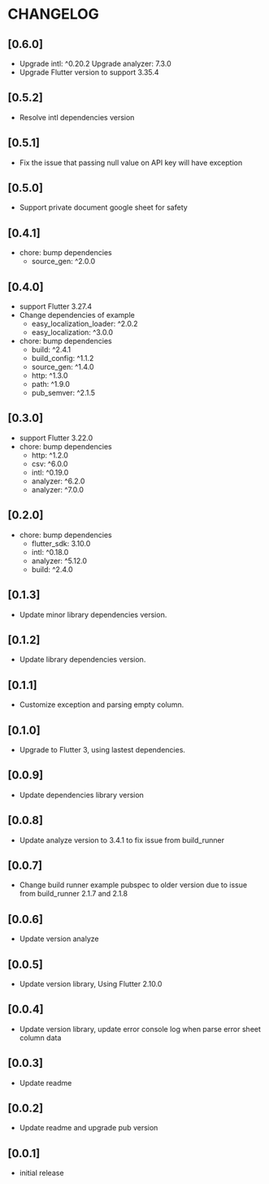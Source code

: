 # CHANGELOG

## [0.6.0]

- Upgrade intl: ^0.20.2
  Upgrade analyzer: 7.3.0
- Upgrade Flutter version to support 3.35.4

## [0.5.2]

- Resolve intl dependencies version

## [0.5.1]

- Fix the issue that passing null value on API key will have exception

## [0.5.0]

- Support private document google sheet for safety

## [0.4.1]

- chore: bump dependencies
  - source_gen: ^2.0.0

## [0.4.0]

- support Flutter 3.27.4
- Change dependencies of example
  - easy_localization_loader: ^2.0.2
  - easy_localization: ^3.0.0
- chore: bump dependencies
  - build: ^2.4.1
  - build_config: ^1.1.2
  - source_gen: ^1.4.0
  - http: ^1.3.0
  - path: ^1.9.0
  - pub_semver: ^2.1.5

## [0.3.0]

- support Flutter 3.22.0
- chore: bump dependencies
  - http: ^1.2.0
  - csv: ^6.0.0
  - intl: ^0.19.0
  - analyzer: ^6.2.0
  - analyzer: ^7.0.0

## [0.2.0]

- chore: bump dependencies
  - flutter_sdk: 3.10.0
  - intl: ^0.18.0
  - analyzer: ^5.12.0
  - build: ^2.4.0

## [0.1.3]

- Update minor library dependencies version.

## [0.1.2]

- Update library dependencies version.

## [0.1.1]

- Customize exception and parsing empty column.

## [0.1.0]

- Upgrade to Flutter 3, using lastest dependencies.

## [0.0.9]

- Update dependencies library version

## [0.0.8]

- Update analyze version to 3.4.1 to fix issue from build_runner

## [0.0.7]

- Change build runner example pubspec to older version due to issue from build_runner 2.1.7 and 2.1.8

## [0.0.6]

- Update version analyze

## [0.0.5]

- Update version library, Using Flutter 2.10.0

## [0.0.4]

- Update version library, update error console log when parse error sheet column data

## [0.0.3]

- Update readme

## [0.0.2]

- Update readme and upgrade pub version

## [0.0.1]

- initial release

